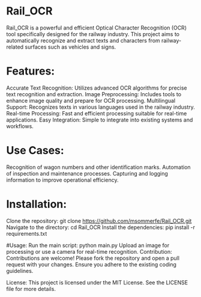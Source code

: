 # Rail_OCR
Rail_OCR is a powerful and efficient Optical Character Recognition (OCR) tool specifically designed for the railway industry. This project aims to automatically recognize and extract texts and characters from railway-related surfaces such as vehicles and signs.

# Features:
Accurate Text Recognition: Utilizes advanced OCR algorithms for precise text recognition and extraction.
Image Preprocessing: Includes tools to enhance image quality and prepare for OCR processing.
Multilingual Support: Recognizes texts in various languages used in the railway industry.
Real-time Processing: Fast and efficient processing suitable for real-time applications.
Easy Integration: Simple to integrate into existing systems and workflows.

# Use Cases:
Recognition of wagon numbers and other identification marks.
Automation of inspection and maintenance processes.
Capturing and logging information to improve operational efficiency.

# Installation:
Clone the repository: git clone https://github.com/msommerfe/Rail_OCR.git
Navigate to the directory: cd Rail_OCR
Install the dependencies: pip install -r requirements.txt

#Usage:
Run the main script: python main.py
Upload an image for processing or use a camera for real-time recognition.
Contribution:
Contributions are welcome! Please fork the repository and open a pull request with your changes. Ensure you adhere to the existing coding guidelines.

License:
This project is licensed under the MIT License. See the LICENSE file for more details.
